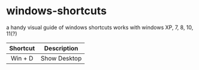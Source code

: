 # windows-shortcuts
a handy visual guide of windows shortcuts
works with windows XP, 7, 8, 10, 11(?)

| Shortcut | Description  |
| :-----:  | :---:        | 
| Win + D  | Show Desktop | 
